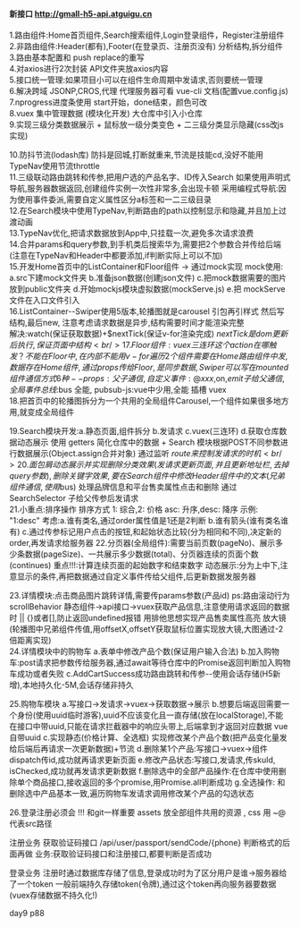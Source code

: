 #### 新接口 http://gmall-h5-api.atguigu.cn 
1.路由组件:Home首页组件,Search搜索组件,Login登录组件，Register注册组件 <br/>
2.非路由组件:Header(都有),Footer(在登录页、注册页没有) 分析结构,拆分组件 <br/>
3.路由基本配置和 push replace的重写 <br/>
4.对axios进行2次封装 API文件夹放axios内容 <br/>
5.接口统一管理:如果项目小可以在组件生命周期中发请求,否则要统一管理 <br/>
6.解决跨域 JSONP,CROS,代理 代理服务器可看 vue-cli 文档(配置vue.config.js) <br/>
7.nprogress进度条使用 start开始，done结束，颜色可改 <br/>
8.vuex 集中管理数据 (模块化开发) 大仓库中引入小仓库 <br/>
9.实现三级分类数据展示 + 鼠标放一级分类变色 + 二三级分类显示隐藏(css改js实现) <br/>

10.防抖节流(lodash库) 防抖是回城,打断就重来,节流是技能cd,没好不能用 TypeNav使用节流throttle<br/>
11.三级联动路由跳转和传参,把用户选的产品名字、ID传入Search 
如果使用声明式导航,服务器数据返回,创建组件实例一次性非常多,会出现卡顿
采用编程式导航:因为使用事件委派,需要自定义属性区分a标签和一二三级目录 <br/>
12.在Search模块中使用TypeNav,判断路由的path以控制显示和隐藏,并且加上过渡动画 <br/>
13.TypeNav优化,把请求数据放到App中,只挂载一次,避免多次请求浪费 <br/>
14.合并params和query参数,到手机类后搜索华为,需要把2个参数合并传给后端(注意在TypeNav和Header中都要添加,if判断实际上可以不加) <br/>
15.开发Home首页中的ListContainer和Floor组件 -> 通过mock实现
mock使用:
a.src下建mock文件夹 
b.准备json数据(创建json文件) 
c.把mock数据需要的图片放到public文件夹
d.开始mockjs模块虚拟数据(mockServe.js)
e.把 mockServe 文件在入口文件引入 <br/>
16.ListContainer--Swiper使用5版本,轮播图就是carousel 引包再引样式 然后写结构,最后new,
注意考虑请求数据是异步,结构需要时间才能渲染完整      
解决:watch(保证获取数据)+$nextTick(保证v-for渲染完成) $nextTick是dom更新后执行,保证页面中结构<br/>
17.Floor组件:vuex三连环 这个 action 在哪触发？不能在 Floor 中,在内部不能用v-for遍历2个组件
需要在 Home 路由组件中发,数据存在Home组件,通过props传给Floor,是同步数据,Swiper可以写在mounted
组件通信方式6种-- props:父子通信, 自定义事件:@xxx,$on,$emit 子给父通信, 全局事件总线:$bus 全能,
pubsub-js:vue中少用,全能 插槽 vuex  <br/>
18.把首页中的轮播图拆分为一个共用的全局组件Carousel,一个组件如果很多地方用,就变成全局组件 <br/>

19.Search模块开发:a.静态页面,组件拆分 b.发请求 c.vuex(三连环) d.获取仓库数据动态展示 
使用 getters 简化仓库中的数据  + Search 模块根据POST不同参数进行数据展示(Object.assign合并对象)
通过监听 $route 来控制发请求的时机 <br/>
20.面包屑动态展示并实现删除分类效果(发请求更新页面,并且更新地址栏,去掉query参数),
删除关键字效果,要在Search组件中修改Header组件中的文本(兄弟组件通信,使用$bus)
处理品牌信息和平台售卖属性点击和删除 通过 SearchSelector 子给父传参后发请求<br/>
21.小重点:排序操作 排序方式 1: 综合,2: 价格 asc: 升序,desc: 降序  示例: "1:desc"
考虑:a.谁有类名,通过order属性值是1还是2判断 b.谁有箭头(谁有类名谁有) 
c.通过传参标记用户点击的按钮,和起始状态比较(分为相同和不同),决定新的order,再发请求给服务器
22.分页器(全局组件):需要当前页数(pageNo)、展示多少条数据(pageSize)、一共展示多少数据(total)、分页器连续的页面个数(continues) 重点!!!:计算连续页面的起始数字和结束数字 
动态展示:分为上中下,注意显示的条件,再把数据通过自定义事件传给父组件,后更新数据发服务器 <br/>

23.详情模块:点击商品图片跳转详情,需要传params参数(产品id) ps:路由滚动行为scrollBehavior
静态组件->api接口->vuex获取产品信息,注意使用请求返回的数据时 || {}或者[],防止返回undefined报错
用排他思想实现产品售卖属性高亮 
放大镜(轮播图中兄弟组件传值,用offsetX,offsetY获取鼠标位置实现放大镜,大图通过-2倍距离实现) <br/>
24.详情模块中的购物车
a.表单中修改产品个数(保证用户输入合法)
b.加入购物车:post请求把参数传给服务器,通过await等待仓库中的Promise返回判断加入购物车成功或者失败
c.AddCartSuccess成功路由跳转和传参--使用会话存储(H5新增),本地持久化-5M,会话存储非持久 <br/>

25.购物车模块 
a.写接口->发请求->vuex->获取数据->展示 
b.想要后端返回需要一个身份(使用uuid临时游客),uuid不应该变化且一直存储(放在localStorage),不能在接口中带uuid,只能在请求拦截器中的响应头带上,后端拿到才返回对应数据  vue自带uuid
c.实现静态(价格计算、全选框) 实现修改某个产品个数(把产品变化量发给后端后再请求一次更新数据)+节流
d.删除某1个产品:写接口->vuex->组件dispatch传id,成功就再请求更新页面 
e.修改产品状态:写接口,发请求,传skuId, isChecked,成功就再发请求更新数据 
f.删除选中的全部产品操作:在仓库中使用删除单个商品接口,接收返回的多个promise,用Promise.all判断成功
g.全选操作: 和删除选中产品基本一致,遍历购物车发请求调用修改某个产品的勾选状态 <br/>

26.登录注册必须会 !!! 和git一样重要
assets 放全部组件共用的资源 , css 用 ~@ 代表src路径

注册业务
获取验证码接口 /api/user/passport/sendCode/{phone} 
判断格式的后面再做 业务:获取验证码接口和注册接口,都要判断是否成功

登录业务
注册时通过数据库存储了信息,登录成功时为了区分用户是谁->服务器给了一个token
一般前端持久存储token(令牌),通过这个token再向服务器要数据(vuex存储数据不持久化!)

day9 p88


